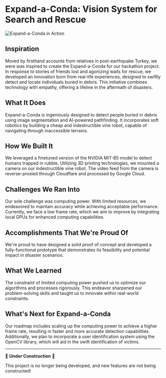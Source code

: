 # Expand-a-Conda: Vision System for Search and Rescue

![Expand-a-Conda in Action](/path/to/your/Screenshot_2024-02-18_at_10.41.31_AM.png)

## Inspiration

Moved by firsthand accounts from relatives in post-earthquake Turkey, we were was inspired to create the Expand-a-Conda for our hackathon project. In response to stories of friends lost and agonizing waits for rescue, we developed an innovation born from real-life experiences, designed to swiftly detect and locate individuals buried in debris. This initiative combines technology with empathy, offering a lifeline in the aftermath of disasters.

## What It Does

Expand-a-Conda is ingeniously designed to detect people buried in debris using image segmentation and AI-powered pathfinding. It incorporates soft robotics by building a cheap and indestructible vine robot, capable of navigating through inaccessible terrains.

## How We Built It

We leveraged a finetuned version of the NVIDIA MIT-B5 model to detect humans trapped in rubble. Utilizing 3D printing technologies, we mounted a camera on our indestructible vine robot. The video feed from the camera is reverse-proxied through Cloudflare and processed by Google Cloud.

## Challenges We Ran Into

Our sole challenge was computing power. With limited resources, we endeavored to maintain accuracy while achieving acceptable performance. Currently, we face a low frame rate, which we aim to improve by integrating local GPUs for enhanced computing capabilities.

## Accomplishments That We're Proud Of

We're proud to have designed a solid proof of concept and developed a fully-functional prototype that demonstrates its feasibility and potential impact in disaster scenarios.

## What We Learned

The constraint of limited computing power pushed us to optimize our algorithms and processes rigorously. This endeavor sharpened our problem-solving skills and taught us to innovate within real-world constraints.

## What's Next for Expand-a-Conda

Our roadmap includes scaling up the computing power to achieve a higher frame rate, resulting in faster and more accurate detection capabilities. Additionally, we plan to incorporate a user identification system using the OpenCV library, which will aid in the swift identification of victims.

---

🚧 **Under Construction** 🚧

This project is no longer being developed, and new features are not being constructed!


